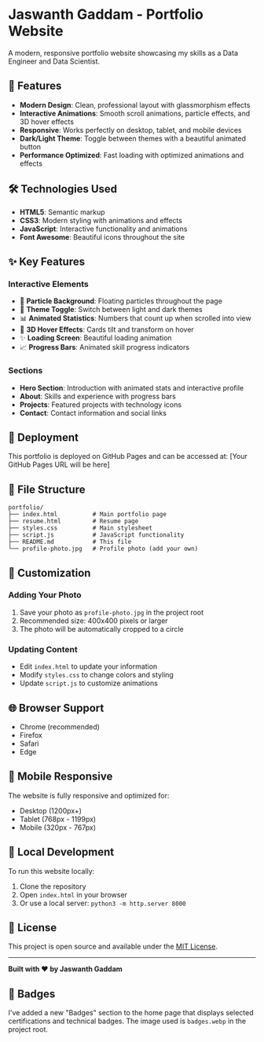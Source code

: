 # Jaswanth Gaddam - Portfolio Website

A modern, responsive portfolio website showcasing my skills as a Data Engineer and Data Scientist.

## 🚀 Features

- **Modern Design**: Clean, professional layout with glassmorphism effects
- **Interactive Animations**: Smooth scroll animations, particle effects, and 3D hover effects
- **Responsive**: Works perfectly on desktop, tablet, and mobile devices
- **Dark/Light Theme**: Toggle between themes with a beautiful animated button
- **Performance Optimized**: Fast loading with optimized animations and effects

## 🛠️ Technologies Used

- **HTML5**: Semantic markup
- **CSS3**: Modern styling with animations and effects
- **JavaScript**: Interactive functionality and animations
- **Font Awesome**: Beautiful icons throughout the site

## ✨ Key Features

### Interactive Elements
- 🌟 **Particle Background**: Floating particles throughout the page
- 🎨 **Theme Toggle**: Switch between light and dark themes
- 📊 **Animated Statistics**: Numbers that count up when scrolled into view
- 🎯 **3D Hover Effects**: Cards tilt and transform on hover
- ✨ **Loading Screen**: Beautiful loading animation
- 📈 **Progress Bars**: Animated skill progress indicators

### Sections
- **Hero Section**: Introduction with animated stats and interactive profile
- **About**: Skills and experience with progress bars
- **Projects**: Featured projects with technology icons
- **Contact**: Contact information and social links

## 🚀 Deployment

This portfolio is deployed on GitHub Pages and can be accessed at:
[Your GitHub Pages URL will be here]

## 📁 File Structure

```
portfolio/
├── index.html          # Main portfolio page
├── resume.html         # Resume page
├── styles.css          # Main stylesheet
├── script.js           # JavaScript functionality
├── README.md           # This file
└── profile-photo.jpg   # Profile photo (add your own)
```

## 🎨 Customization

### Adding Your Photo
1. Save your photo as `profile-photo.jpg` in the project root
2. Recommended size: 400x400 pixels or larger
3. The photo will be automatically cropped to a circle

### Updating Content
- Edit `index.html` to update your information
- Modify `styles.css` to change colors and styling
- Update `script.js` to customize animations

## 🌐 Browser Support

- Chrome (recommended)
- Firefox
- Safari
- Edge

## 📱 Mobile Responsive

The website is fully responsive and optimized for:
- Desktop (1200px+)
- Tablet (768px - 1199px)
- Mobile (320px - 767px)

## 🔧 Local Development

To run this website locally:

1. Clone the repository
2. Open `index.html` in your browser
3. Or use a local server: `python3 -m http.server 8000`

## 📄 License

This project is open source and available under the [MIT License](LICENSE).

---

**Built with ❤️ by Jaswanth Gaddam**

## 🏅 Badges

I've added a new "Badges" section to the home page that displays selected certifications and technical badges. The image used is `badges.webp` in the project root.
